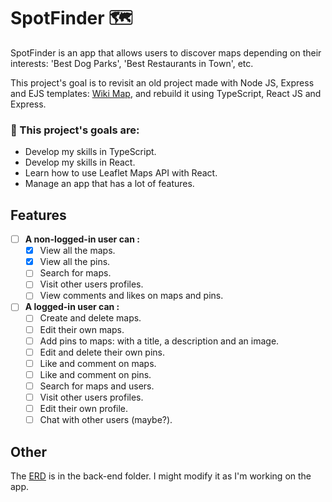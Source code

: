 # SpotFinder 🗺️

SpotFinder is an app that allows users to discover maps depending on their interests: 'Best Dog Parks', 'Best Restaurants in Town', etc. 

This project's goal is to revisit an old project made with Node JS, Express and EJS templates: [Wiki Map](https://github.com/Purpleknife/Wiki-Map), and rebuild it using TypeScript, React JS and Express.

<strong><h3> 📌 This project's goals are:</h3></strong>
- Develop my skills in TypeScript.
- Develop my skills in React.
- Learn how to use Leaflet Maps API with React.
- Manage an app that has a lot of features.

## Features
- [ ] <strong>A non-logged-in user can :</strong>
  - [X] View all the maps.
  - [X] View all the pins.
  - [ ] Search for maps.
  - [ ] Visit other users profiles.
  - [ ] View comments and likes on maps and pins.
- [ ] <strong>A logged-in user can :</strong>
  - [ ] Create and delete maps.
  - [ ] Edit their own maps.
  - [ ] Add pins to maps: with a title, a description and an image.
  - [ ] Edit and delete their own pins.
  - [ ] Like and comment on maps.
  - [ ] Like and comment on pins.
  - [ ] Search for maps and users.
  - [ ] Visit other users profiles.
  - [ ] Edit their own profile.
  - [ ] Chat with other users (maybe?).

## Other
The [ERD](https://github.com/Purpleknife/SpotFinder/blob/master/back-end/ERD%20-%20SpotFinder.png) is in the back-end folder. I might modify it as I'm working on the app.

